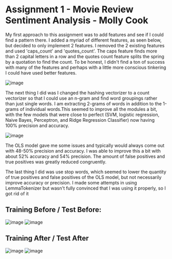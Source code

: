 <h1>Assignment 1 - Movie Review Sentiment Analysis - Molly Cook</h1>
<p>My first approach to this assignment was to add features and see if I could find a pattern there. I added a myriad of different features, as seen below, but decided to only implement 2 features. I removed the 2 existing features and used 'caps_count' and 'quotes_count'. The caps feature finds more than 2 capital letters in a row and the quotes count feature splits the spring by a quotation to find the count. To be honest, I didn't find a ton of success with many of the features and perhaps with a little more conscious tinkering I could have used better features. </p>

![image](https://user-images.githubusercontent.com/86888346/156940755-419bc2e2-ab39-4dad-8a9b-bcdbbf16744d.png)

<p>The next thing I did was I changed the hashing vectorizer to a count vectorizer so that I could use an n-gram and find word groupings rather than just single words. I am extracting 2-grams of words in addition to the 1-grams of individual words.This seemed to improve all the modules a bit, with the few models that were close to perfect (SVM, logistic regression, Naive Bayes, Perceptron, and Ridge Regression Classifier) now having 100% precision and accuracy.  </p>

![image](https://user-images.githubusercontent.com/86888346/156941285-75cba720-a166-45eb-a79f-510f48d76db6.png)



<p>The OLS model gave me some issues and typically would always come out with 48-50% precision and accuracy. I was able to improve this a bit with about 52% accuracy and 54% precision. The amount of false positives and true positives was greatly reduced congruently. </p>

<p>The last thing I did was use stop words, which seemed to lower the quantity of true positives and false positives of the OLS model, but not necessarily improve accuracy or precision. I made some attempts in using LemmaTokenizer but wasn't fully convinced that I was using it properly, so I got rid of it</p>

<h2>Training Before / Test Before:</h2>

![image](https://user-images.githubusercontent.com/86888346/156941674-6b61475d-a21b-4acf-96a2-8898808e2aa9.png)
![image](https://user-images.githubusercontent.com/86888346/157959571-a473b7a2-5f93-457b-9a22-f632c0d518d6.png)

<h2>Training After / Test After</h2>

![image](https://user-images.githubusercontent.com/86888346/156941686-5a88442e-1c17-4e86-8061-5d16bb2552aa.png)
![image](https://user-images.githubusercontent.com/86888346/157959041-ccb3a6ca-a4e9-475d-b5e7-078abb018407.png)


